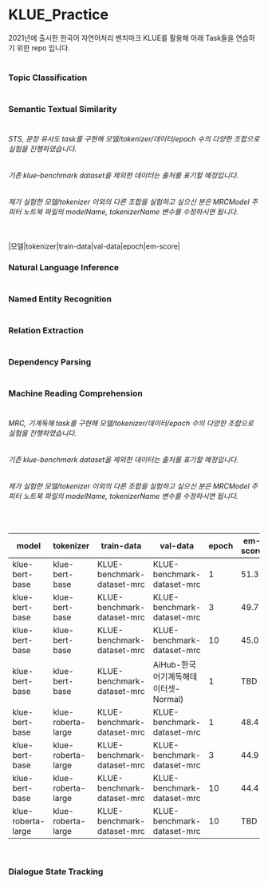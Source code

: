 # KLUE_Practice

2021년에 출시한 한국어 자연어처리 벤치마크 KLUE를 활용해 아래 Task들을 연습하기 위한 repo 입니다.<br><br>
<h3>Topic Classification<br><br></h3>
<h3>Semantic Textual Similarity<br><br></h3>
<h6>STS, 문장 유사도 task를 구현해 모델/tokenizer/데이터/epoch 수의 다양한 조합으로 실험을 진행하였습니다.</h6>
<h6>기존 klue-benchmark dataset을 제외한 데이터는 출처를 표기할 예정입니다.</h6>
<h6>제가 실험한 모델/tokenizer 이외의 다른 조합을 실험하고 싶으신 분은 MRCModel 주피터 노트북 파일의 modelName, tokenizerName 변수를 수정하시면 됩니다.</h6><br>
|모델|tokenizer|train-data|val-data|epoch|em-score|

<h3>Natural Language Inference<br><br></h3>
<h3>Named Entity Recognition<br><br></h3>
<h3>Relation Extraction<br><br></h3>
<h3>Dependency Parsing<br><br></h3>
<h3>Machine Reading Comprehension<br><br></h3>
<h6>MRC, 기계독해 task를 구현해 모델/tokenizer/데이터/epoch 수의 다양한 조합으로 실험을 진행하였습니다.</h6>
<h6>기존 klue-benchmark dataset을 제외한 데이터는 출처를 표기할 예정입니다.</h6>
<h6>제가 실험한 모델/tokenizer 이외의 다른 조합을 실험하고 싶으신 분은 MRCModel 주피터 노트북 파일의 modelName, tokenizerName 변수를 수정하시면 됩니다.</h6><br>

|model|tokenizer|train-data|val-data|epoch|em-score|
|------|---|---|---|---|---|
|klue-bert-base|klue-bert-base|KLUE-benchmark-dataset-mrc|KLUE-benchmark-dataset-mrc|1|51.3|
|klue-bert-base|klue-bert-base|KLUE-benchmark-dataset-mrc|KLUE-benchmark-dataset-mrc|3|49.7|
|klue-bert-base|klue-bert-base|KLUE-benchmark-dataset-mrc|KLUE-benchmark-dataset-mrc|10|45.0|
|klue-bert-base|klue-bert-base|KLUE-benchmark-dataset-mrc|AiHub-한국어기계독해데이터셋-Normal)|1|TBD|
|klue-bert-base|klue-roberta-large|KLUE-benchmark-dataset-mrc|KLUE-benchmark-dataset-mrc|1|48.4|
|klue-bert-base|klue-roberta-large|KLUE-benchmark-dataset-mrc|KLUE-benchmark-dataset-mrc|3|44.9|
|klue-bert-base|klue-roberta-large|KLUE-benchmark-dataset-mrc|KLUE-benchmark-dataset-mrc|10|44.4|
|klue-roberta-large|klue-roberta-large|KLUE-benchmark-dataset-mrc|KLUE-benchmark-dataset-mrc|10|TBD|

<br>
<h3>Dialogue State Tracking<br><br></h3>
